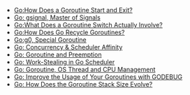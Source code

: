 





* [Go:How Does a Goroutine Start and Exit?](./Go-How-Does-a-Goroutine-Start-and-Exit.md)
* [Go: gsignal, Master of Signals](./Go-gsignal-Master-of-Signals.md)
* [Go:What Does a Goroutine Switch Actually Involve?](./Go-How-Does-a-Goroutine-Start-and-Exit.md)
* [Go:How Does Go Recycle Goroutines?](https://medium.com/a-journey-with-go/go-how-does-go-recycle-goroutines-f047a79ab352)
* [Go:g0, Special Goroutine]()
* [Go: Concurrency & Scheduler Affinity]()
* [Go: Goroutine and Preemption]()
* [Go: Work-Stealing in Go Scheduler]()
* [Go: Goroutine, OS Thread and CPU Management]()
* [Go: Improve the Usage of Your Goroutines with GODEBUG]()
* [Go: How Does the Goroutine Stack Size Evolve?]() 

